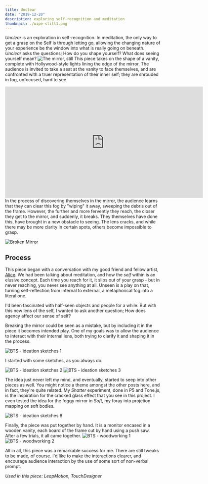 ```yaml
---
title: Unclear
date: "2019-12-20"
description: exploring self-recognition and meditation
thumbnail: ./wipe-still1.png
---
```


_Unclear_ is an exploration in self-recognition. In meditation, the only way to get a grasp on the Self is through letting go, allowing the changing nature of your experience be the window into what is really going on beneath. _Unclear_ asks the questions; How do you shape yourself? What does seeing yourself mean?
![The mirror, still](./mirror-still.jpg)
This piece takes on the shape of a vanity, complete with Hollywood-style lights lining the edge of the mirror.
The audience is invited to take a seat at the vanity to face themselves, and are confronted with a truer representation of their inner self; they are shrouded in fog, unfocused, hard to see.

<iframe src="https://player.vimeo.com/video/380874635" width="640" height="360" frameborder="0" allow="autoplay; fullscreen" allowfullscreen></iframe>
In the process of discovering themselves in the mirror, the audience learns that they can clear this fog by "wiping" it away, sweeping the debris out of the frame. However, the further and more fervently they reach, the closer they get to the mirror, and suddenly, it breaks. They themselves have done this, have brought in a new obstacle to seeing. The lens cracks, and while there may be more clarity in certain spots, others become impossible to grasp.

![Broken Mirror](./still-broken.png)

## Process

This piece began with a conversation with my good friend and fellow artist, [Alice](https://aliceyuanzhang.com/). We had been talking about meditation, and how the _self_ within is an elusive concept. Each time you reach for it, it slips out of your grasp - but in never reaching, you never see anything at all. Unseen is a play on that, turning self-reflection from internal to external, a metaphorical fog into a literal one.

<!-- TODO unclear photos, soft -->

I'd been fascinated with half-seen objects and people for a while. But with this new lens of the self, I wanted to ask another question; How does agency affect our sense of self?

Breaking the mirror could be seen as a mistake, but by including it in the piece it becomes intended play. One of my goals was to allow the audience to interact with their internal lens, both trying to clarify it and shaping it in the process.

![BTS - ideation sketches 1](./sketch1.jpg)

I started with some sketches, as you always do.

![BTS - ideation sketches 2](./Paper.Mirror.2.PNG)
![BTS - ideation sketches 3](./Paper.Mirror.3.PNG)

The idea just never left my mind, and eventually, started to seep into other pieces as well. You might notice a theme amongst the other posts here, and in fact, they're quite related. My _Shatter_ experiment, done in P5 and Tone.js, is the inspiration for the cracked glass effect that you see in this project. I even tested the idea for the foggy mirror in _Soft_, my foray into projetion mapping on soft bodies.

<!-- TODO tests with shatter -->
<!-- ![BTS - ideation sketches 4](./Paper.Mirror.4.PNG) -->
<!-- ![BTS - ideation sketches 5](./Paper.Mirror.5.PNG) -->
<!-- ![BTS - ideation sketches 6](./Paper.Mirror.6.PNG) -->
<!-- ![BTS - ideation sketches 7](./Paper.Mirror.7.PNG) -->

![BTS - ideation sketches 8](./Paper.Mirror.8.PNG)

Finally, the piece was put together by hand. It is a monitor encased in a wooden vanity, each board of the frame cut by hand using a push saw. After a few trials, it all came together.
![BTS - woodworking 1](./woodworking1.jpg)
![BTS - woodworking 2](./woodworking2.jpg)

All in all, this piece was a remarkable success for me. There are still tweaks to be made, of course. I'd like to make the interactions clearer, and encourage audience interaction by the use of some sort of non-verbal prompt.

<!-- TODO carpentering the whole thing -->

_Used in this piece: LeapMotion, TouchDesigner_
